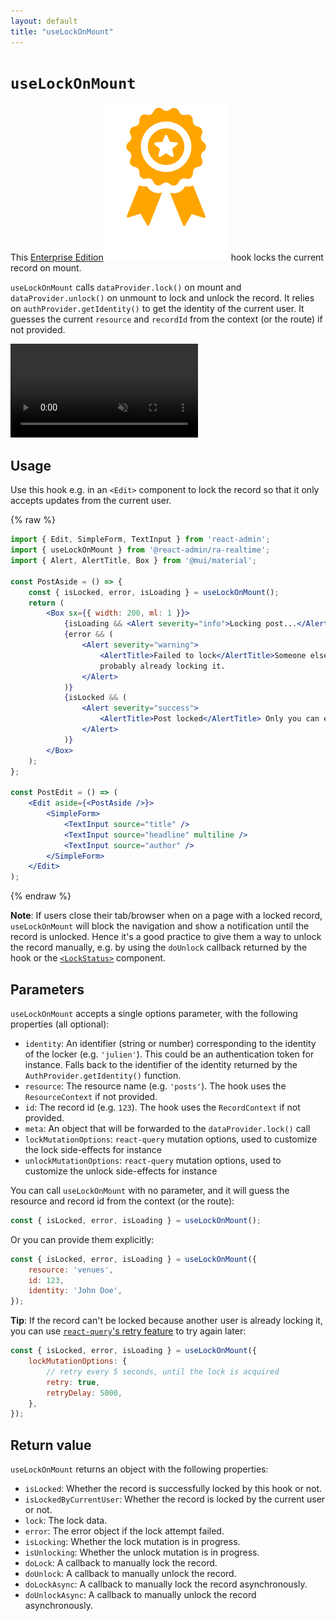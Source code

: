 ```yaml
---
layout: default
title: "useLockOnMount"
---
```


# `useLockOnMount`

This [Enterprise Edition](https://react-admin-ee.marmelab.com)<img class="icon" src="./img/premium.svg" alt="React Admin Enterprise Edition icon" /> hook locks the current record on mount.

`useLockOnMount` calls `dataProvider.lock()` on mount and `dataProvider.unlock()` on unmount to lock and unlock the record. It relies on `authProvider.getIdentity()` to get the identity of the current user. It guesses the current `resource` and `recordId` from the context (or the route) if not provided.

<video controls autoplay playsinline muted loop>
  <source src="./img/useLockOnMount.webm" type="video/webm"/>
  <source src="./img/useLockOnMount.mp4" type="video/mp4"/>
  Your browser does not support the video tag.
</video>


## Usage

Use this hook e.g. in an `<Edit>` component to lock the record so that it only accepts updates from the current user.

{% raw %}
```jsx
import { Edit, SimpleForm, TextInput } from 'react-admin';
import { useLockOnMount } from '@react-admin/ra-realtime';
import { Alert, AlertTitle, Box } from '@mui/material';

const PostAside = () => {
    const { isLocked, error, isLoading } = useLockOnMount();
    return (
        <Box sx={{ width: 200, ml: 1 }}>
            {isLoading && <Alert severity="info">Locking post...</Alert>}
            {error && (
                <Alert severity="warning">
                    <AlertTitle>Failed to lock</AlertTitle>Someone else is
                    probably already locking it.
                </Alert>
            )}
            {isLocked && (
                <Alert severity="success">
                    <AlertTitle>Post locked</AlertTitle> Only you can edit it.
                </Alert>
            )}
        </Box>
    );
};

const PostEdit = () => (
    <Edit aside={<PostAside />}>
        <SimpleForm>
            <TextInput source="title" />
            <TextInput source="headline" multiline />
            <TextInput source="author" />
        </SimpleForm>
    </Edit>
);
```
{% endraw %}

**Note**: If users close their tab/browser when on a page with a locked record, `useLockOnMount` will block the navigation and show a notification until the record is unlocked. Hence it's a good practice to give them a way to unlock the record manually, e.g. by using the `doUnlock` callback returned by the hook or the [`<LockStatus>`](./LockStatus.md) component.

## Parameters

`useLockOnMount` accepts a single options parameter, with the following properties (all optional):

-   `identity`: An identifier (string or number) corresponding to the identity of the locker (e.g. `'julien'`). This could be an authentication token for instance. Falls back to the identifier of the identity returned by the `AuthProvider.getIdentity()` function.
-   `resource`: The resource name (e.g. `'posts'`). The hook uses the `ResourceContext` if not provided.
-   `id`: The record id (e.g. `123`). The hook uses the `RecordContext` if not provided.
-   `meta`: An object that will be forwarded to the `dataProvider.lock()` call
-   `lockMutationOptions`: `react-query` mutation options, used to customize the lock side-effects for instance
-   `unlockMutationOptions`: `react-query` mutation options, used to customize the unlock side-effects for instance

You can call `useLockOnMount` with no parameter, and it will guess the resource and record id from the context (or the route):

```jsx
const { isLocked, error, isLoading } = useLockOnMount();
```

Or you can provide them explicitly:

```jsx
const { isLocked, error, isLoading } = useLockOnMount({
    resource: 'venues',
    id: 123,
    identity: 'John Doe',
});
```

**Tip**: If the record can't be locked because another user is already locking it, you can use [`react-query`'s retry feature](https://tanstack.com/query/v5/docs/react/guides/mutations#retry) to try again later:

```jsx
const { isLocked, error, isLoading } = useLockOnMount({
    lockMutationOptions: {
        // retry every 5 seconds, until the lock is acquired
        retry: true,
        retryDelay: 5000,
    },
});
```

## Return value

`useLockOnMount` returns an object with the following properties:

-   `isLocked`: Whether the record is successfully locked by this hook or not.
-   `isLockedByCurrentUser`: Whether the record is locked by the current user or not.
-   `lock`: The lock data.
-   `error`: The error object if the lock attempt failed.
-   `isLocking`: Whether the lock mutation is in progress.
-   `isUnlocking`: Whether the unlock mutation is in progress.
-   `doLock`: A callback to manually lock the record.
-   `doUnlock`: A callback to manually unlock the record.
-   `doLockAsync`: A callback to manually lock the record asynchronously.
-   `doUnlockAsync`: A callback to manually unlock the record asynchronously.